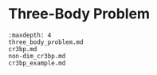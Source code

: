 Three-Body Problem
===========================

```{toctree}
:maxdepth: 4
three_body_problem.md
cr3bp.md
non-dim_cr3bp.md
cr3bp_example.md
```